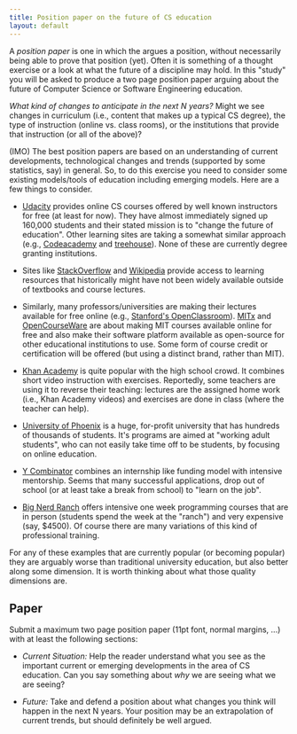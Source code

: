 ```yaml
---
title: Position paper on the future of CS education
layout: default
---
```


A _position paper_ is one in which the argues a position, without necessarily being able to prove that position (yet). Often it is something of a thought exercise or a look at what the future of a discipline may hold. In this "study" you will be asked to produce a two page position paper arguing about the future of Computer Science or Software Engineering education. 

_What kind of changes to anticipate in the next N years?_ Might we see changes in curriculum (i.e., content that makes up a typical CS degree), the type of instruction (online vs. class rooms), or the institutions that provide that instruction (or all of the above)?

(IMO) The best position papers are based on an understanding of current developments, technological changes and trends (supported by some statistics, say) in general. So, to do this exercise you need to consider some existing models/tools of education including emerging models. Here are a few things to consider.

* [Udacity](http://www.udacity.com/udacity) provides online CS courses offered by well known instructors for free (at least for now). They have almost immediately signed up 160,000 students and their stated mission is to "change the future of education". Other learning sites are taking a somewhat similar approach (e.g., [Codeacademy](http://www.codecademy.com/) and [treehouse](http://teamtreehouse.com/)). None of these are currently degree granting institutions.

* Sites like [StackOverflow](http://stackoverflow.com/) and [Wikipedia](http://www.wikipedia.org/) provide access to learning resources that historically might have not been widely available outside of textbooks and course lectures. 

* Similarly, many professors/universities are making their lectures available for free online (e.g., [Stanford's OpenClassroom](http://openclassroom.stanford.edu/)). [MITx](http://mitx.mit.edu/) and [OpenCourseWare](http://ocw.mit.edu/) are about making MIT courses available online for free and also make their software platform available as open-source for other educational institutions to use. Some form of course credit or certification will be offered (but using a distinct brand, rather than MIT).

* [Khan Academy](http://www.khanacademy.org/) is quite popular with the high school crowd. It combines short video instruction with exercises. Reportedly, some teachers are using it to reverse their teaching: lectures are the assigned home work (i.e., Khan Academy videos) and exercises are done in class (where the teacher can help).

* [University of Phoenix](http://www.phoenix.edu/) is a huge, for-profit university that has hundreds of thousands of students. It's programs are aimed at "working adult students", who can not easily take time off to be students, by focusing on online education.

* [Y Combinator](http://ycombinator.com/) combines an internship like funding model with intensive mentorship. Seems that many successful applications, drop out of school (or at least take a break from school) to "learn on the job".

* [Big Nerd Ranch](http://www.bignerdranch.com/) offers intensive one week programming courses that are in person (students spend the week at the "ranch") and very expensive (say, $4500). Of course there are many variations of this kind of professional training.

For any of these examples that are currently popular (or becoming popular) they are arguably worse than traditional university education, but also better along some dimension. It is worth thinking about what those quality dimensions are.

## Paper

Submit a maximum two page position paper (11pt font, normal margins, ...) with at least the following sections:

* _Current Situation:_ Help the reader understand what you see as the important current or emerging developments in the area of CS education. Can you say something about _why_ we are seeing what we are seeing?

* _Future:_ Take and defend a position about what changes you think will happen in the next N years. Your position may be an extrapolation of current trends, but should definitely be well argued. 





